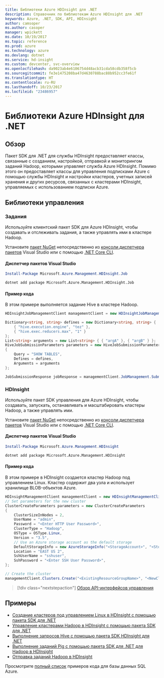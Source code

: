 ```yaml
---
title: Библиотеки Azure HDInsight для .NET
description: Справочник по библиотекам Azure HDInsight для .NET
keywords: Azure, .NET, SDK, API, HDInsight
author: camsoper
ms.author: casoper
manager: wpickett
ms.date: 10/19/2017
ms.topic: reference
ms.prod: azure
ms.technology: azure
ms.devlang: dotnet
ms.service: hd-insight
ms.custom: devcenter, svc-overview
ms.openlocfilehash: da9023ab4e6106754d48acb31cda58cdb358f5cb
ms.sourcegitcommit: fe3e1475208ba47d4630788bac88b952cc3fe61f
ms.translationtype: HT
ms.contentlocale: ru-RU
ms.lasthandoff: 10/23/2017
ms.locfileid: "23486957"
---
```

# <a name="azure-hdinsight-libraries-for-net"></a>Библиотеки Azure HDInsight для .NET

## <a name="overview"></a>Обзор

Пакет SDK для .NET для службы HDInsight предоставляет классы, связанные с созданием, настройкой, отправкой и мониторингом заданий Hadoop, которыми управляет служба Azure HDInsight. Помимо этого он предоставляет классы для управления подписками Azure с помощью службы HDInsight и настройки кластеров, учетных записей хранения и других ресурсов, связанных с кластерами HDInsight, управляемых с использованием подписки Azure.

## <a name="management-libraries"></a>Библиотеки управления

### <a name="jobs"></a>Задания

Используйте клиентский пакет SDK для Azure HDInsight, чтобы создавать и отслеживать задания, а также управлять ими в кластере Hadoop. 

Установите [пакет NuGet](https://www.nuget.org/packages/Microsoft.Azure.Management.HDInsight.Job) непосредственно из [консоли диспетчера пакетов][PackageManager] Visual Studio или с помощью [.NET Core CLI][DotNetCLI].

#### <a name="visual-studio-package-manager"></a>Диспетчер пакетов Visual Studio

```powershell
Install-Package Microsoft.Azure.Management.HDInsight.Job
```

```bash
dotnet add package Microsoft.Azure.Management.HDInsight.Job
```

#### <a name="code-example"></a>Пример кода

В этом примере выполняется задание Hive в кластере Hadoop.

```csharp
HDInsightJobManagementClient managementClient = new HDInsightJobManagementClient(clusterUri, credentials);

Dictionary<string, string> defines = new Dictionary<string, string> {
    { "hive.execution.engine", "tez" },
    { "hive.exec.reducers.max", "1" }
};
List<string> arguments = new List<string> { { "argA" }, { "argB" } };
HiveJobSubmissionParameters parameters = new HiveJobSubmissionParameters
{
    Query = "SHOW TABLES",
    Defines = defines,
    Arguments = arguments
};

JobSubmissionResponse jobResponse = managementClient.JobManagement.SubmitHiveJob(parameters);
```

### <a name="hdinsight"></a>HDInsight

Используйте пакет SDK управления для Azure HDInsight, чтобы создавать, запускать, останавливать и масштабировать кластеры Hadoop, а также управлять ими.

Установите [пакет NuGet](https://www.nuget.org/packages/Microsoft.Azure.Management.HDInsight) непосредственно из [консоли диспетчера пакетов][PackageManager] Visual Studio или с помощью [.NET Core CLI][DotNetCLI].

#### <a name="visual-studio-package-manager"></a>Диспетчер пакетов Visual Studio

```powershell
Install-Package Microsoft.Azure.Management.HDInsight
```

```bash
dotnet add package Microsoft.Azure.Management.HDInsight
```

#### <a name="code-example"></a>Пример кода

В этом примере в HDInsight создается кластер Hadoop под управлением Linux. Кластер содержит два узла и использует хранилище BLOB-объектов Azure.

```csharp
HDInsightManagementClient managementClient = new HDInsightManagementClient(authToken);
// Set parameters for the new cluster
ClusterCreateParameters parameters = new ClusterCreateParameters
{
    ClusterSizeInNodes = 2,
    UserName = "admin",
    Password = "<Enter HTTP User Password>",
    ClusterType = "Hadoop",
    OSType = OSType.Linux,
    Version = "3.5",
    // Use an Azure storage account as the default storage
    DefaultStorageInfo = new AzureStorageInfo("<StorageAccount>", "<StorageKey>", "<BlobContainerName>"),
    Location = "EAST US 2",
    SshUserName = "sshuser",
    SshPassword = "<Enter SSH User Password>",
};

// Create the cluster
managementClient.Clusters.Create("<ExistingResourceGroupName>", "<NewClusterName>", parameters);
```

> [!div class="nextstepaction"]
> [Обзор API-интерфейсов управления](/dotnet/api/overview/azure/hdinsights/management)


## <a name="samples"></a>Примеры

- [Создание кластеров под управлением Linux в HDInsight с помощью пакета SDK для .NET](https://docs.microsoft.com/azure/hdinsight/hdinsight-hadoop-create-linux-clusters-dotnet-sdk)
- [Управление кластерами Hadoop в HDInsight с помощью пакета SDK для .NET](https://docs.microsoft.com/azure/hdinsight/hdinsight-administer-use-dotnet-sdk)
- [Выполнение запросов Hive с помощью пакета SDK HDInsight для .NET](https://docs.microsoft.com/azure/hdinsight/hdinsight-hadoop-use-hive-dotnet-sdk)
- [Выполнение заданий Pig с помощью пакета SDK для .NET для Hadoop в HDInsight](https://docs.microsoft.com/azure/hdinsight/hdinsight-hadoop-use-pig-dotnet-sdk)
- [Отправка заданий Hadoop в HDInsight](https://docs.microsoft.com/azure/hdinsight/hdinsight-submit-hadoop-jobs-programmatically)

Просмотрите [полный список](https://azure.microsoft.com/resources/samples/?platform=dotnet&service=hdinsight) примеров кода для базы данных SQL Azure.

[PackageManager]: https://docs.microsoft.com/nuget/tools/package-manager-console
[DotNetCLI]: https://docs.microsoft.com/dotnet/core/tools/dotnet-add-package
